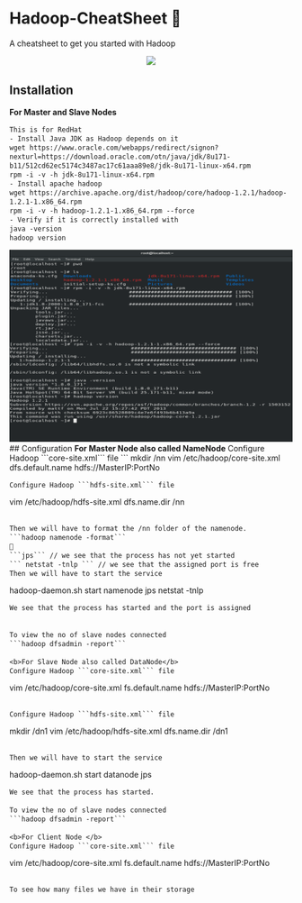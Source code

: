 # Hadoop-CheatSheet 🐘

A cheatsheet to get you started with Hadoop
<p align="center">
<img src="https://miro.medium.com/max/1050/1*H4_yv5YskknPaJ4lWJpzXA.png">
</p>
  
## Installation 
**For Master and Slave Nodes** 
```
This is for RedHat
- Install Java JDK as Hadoop depends on it
wget https://www.oracle.com/webapps/redirect/signon?nexturl=https://download.oracle.com/otn/java/jdk/8u171-b11/512cd62ec5174c3487ac17c61aaa89e8/jdk-8u171-linux-x64.rpm
rpm -i -v -h jdk-8u171-linux-x64.rpm
- Install apache hadoop
wget https://archive.apache.org/dist/hadoop/core/hadoop-1.2.1/hadoop-1.2.1-1.x86_64.rpm
rpm -i -v -h hadoop-1.2.1-1.x86_64.rpm --force
- Verify if it is correctly installed with
java -version
hadoop version
```
<img src="assets/installing.PNG" alt="Logo">
## Configuration
<b>For Master Node also called NameNode</b>
Configure Hadoop ```core-site.xml``` file
```
mkdir /nn
vim /etc/hadoop/core-site.xml
<configuration>
<property>
<name>dfs.default.name</name>
<value>hdfs://MasterIP:PortNo</value>
</property>
</configuration>

```
Configure Hadoop ```hdfs-site.xml``` file

```
vim /etc/hadoop/hdfs-site.xml
<configuration>
<property>
<name>dfs.name.dir</name>
<value>/nn</value>
</property>
</configuration>
```

Then we will have to format the /nn folder of the namenode.
```hadoop namenode -format```
📸
```jps``` // we see that the process has not yet started
``` netstat -tnlp ``` // we see that the assigned port is free
Then we will have to start the service
```
hadoop-daemon.sh start namenode
jps
netstat -tnlp
```
We see that the process has started and the port is assigned


To view the no of slave nodes connected
```hadoop dfsadmin -report``` 

<b>For Slave Node also called DataNode</b>
Configure Hadoop ```core-site.xml``` file
```
vim /etc/hadoop/core-site.xml
<configuration>
<property>
<name>fs.default.name</name>
<value>hdfs://MasterIP:PortNo</value>
</property>
</configuration>
```

Configure Hadoop ```hdfs-site.xml``` file

```
mkdir /dn1
vim /etc/hadoop/hdfs-site.xml
<configuration>
<property>
<name>dfs.name.dir</name>
<value>/dn1</value>
</property>
</configuration>
```

Then we will have to start the service
```
hadoop-daemon.sh start datanode
jps
```
We see that the process has started.

To view the no of slave nodes connected
```hadoop dfsadmin -report``` 

<b>For Client Node </b>
Configure Hadoop ```core-site.xml``` file
```
vim /etc/hadoop/core-site.xml
<configuration>
<property>
<name>fs.default.name</name>
<value>hdfs://MasterIP:PortNo</value>
</property>
</configuration>
```

To see how many files we have in their storage